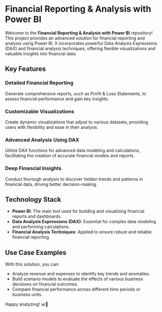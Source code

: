 # Financial Reporting & Analysis with Power BI

Welcome to the **Financial Reporting & Analysis with Power BI** repository! This project provides an advanced solution for financial reporting and analysis using Power BI. It incorporates powerful Data Analysis Expressions (DAX) and financial analysis techniques, offering flexible visualizations and valuable insights into financial data.

## Key Features

### Detailed Financial Reporting
Generate comprehensive reports, such as Profit & Loss Statements, to assess financial performance and gain key insights.

### Customizable Visualizations
Create dynamic visualizations that adjust to various datasets, providing users with flexibility and ease in their analysis.

### Advanced Analysis Using DAX
Utilize DAX functions for advanced data modeling and calculations, facilitating the creation of accurate financial models and reports.

### Deep Financial Insights
Conduct thorough analysis to discover hidden trends and patterns in financial data, driving better decision-making.

## Technology Stack
- **Power BI**: The main tool used for building and visualizing financial reports and dashboards.
- **Data Analysis Expressions (DAX)**: Essential for complex data modeling and performing calculations.
- **Financial Analysis Techniques**: Applied to ensure robust and reliable financial reporting.

## Use Case Examples
With this solution, you can:
- Analyze revenue and expenses to identify key trends and anomalies.
- Build scenario models to evaluate the effects of various business decisions on financial outcomes.
- Compare financial performance across different time periods or business units.

Happy analyzing! 📊💼

